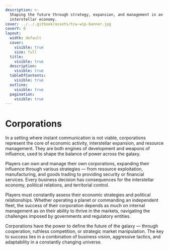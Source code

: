 ```yaml
---
description: >-
  Shaping the future through strategy, expansion, and management in an evolving
  interstellar economy.
cover: ../../.gitbook/assets/tcw-wip-banner.jpg
coverY: 0
layout:
  width: default
  cover:
    visible: true
    size: full
  title:
    visible: true
  description:
    visible: true
  tableOfContents:
    visible: true
  outline:
    visible: true
  pagination:
    visible: true
---
```


# Corporations

In a setting where instant communication is not viable, corporations represent the core of economic activity, interstellar expansion, and resource management. They are both engines of development and weapons of influence, used to shape the balance of power across the galaxy.

Players can own and manage their own corporations, expanding their influence through various strategies — from resource exploitation, manufacturing, and goods trading to providing security or financial services. Every business decision has consequences for the interstellar economy, political relations, and territorial control.

Players must constantly assess their economic strategies and political relationships. Whether operating a planet or commanding an independent fleet, the success of their corporation depends as much on internal management as on their ability to thrive in the markets, navigating the challenges imposed by governments and regulatory entities.

Corporations have the power to define the future of the galaxy — through cooperation, ruthless competition, or strategic market manipulation. The key to success lies in a combination of business vision, aggressive tactics, and adaptability in a constantly changing universe.
